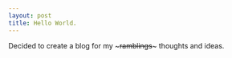 ```yaml
---
layout: post
title: Hello World.
---
```


Decided to create a blog for my ~~~ramblings~~~ thoughts and ideas.
